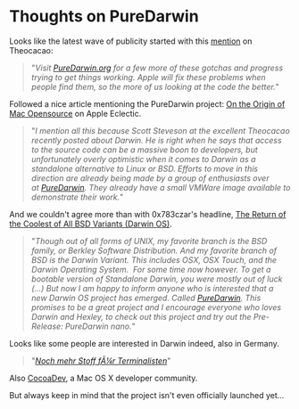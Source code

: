 Thoughts on PureDarwin
======================

Looks like the latest wave of publicity started with this [mention](http://theocacao.com/document.page/594) on Theocacao:

> "*Visit *[*PureDarwin.org*](../index.html)* for a few more of these gotchas and progress trying to get things working. Apple will fix these problems when people find them, so the more of us looking at the code the better.*"


Followed a nice article mentioning the PureDarwin project: [On the Origin of Mac Opensource](http://www.appleeclectic.com/?p=247) on Apple Eclectic.

> "*I mention all this because Scott Steveson at the excellent Theocacao recently posted about Darwin. He is right when he says that access to the source code can be a massive boon to developers, but unfortunately overly optimistic when it comes to Darwin as a standalone alternative to Linux or BSD. Efforts to move in this direction are already being made by a group of enthusiasts over at *[*PureDarwin*](../index.html)*. They already have a small VMWare image available to demonstrate their work.*"

And we couldn't agree more than with 0x783czar's headline, [The Return of the Coolest of All BSD Variants (Darwin OS)](http://0x783czar.wordpress.com/2008/10/04/the-return-of-darwi/).

> "*Though out of all forms of UNIX, my favorite branch is the BSD family, or Berkley Software Distribution. And my favorite branch of BSD is the Darwin Variant. This includes OSX, OSX Touch, and the Darwin Operating System.  For some time now however. To get a bootable version of Standalone Darwin, you were mostly out of luck (...) But now I am happy to inform anyone who is interested that a new Darwin OS project has emerged. Called *[*PureDarwin*](../index.html)*. This promises to be a great project and I encourage everyone who loves Darwin and Hexley, to check out this project and try out the Pre-Release: PureDarwin nano.*"

Looks like some people are interested in Darwin indeed, also in Germany.

> "[*Noch mehr Stoff fÃ¼r Terminalisten*](http://www.schreibtischnotizen.de/2008/09/27/puredarwingorg-noch-mehr-stoff-fr-terminalisten/)"

Also [CocoaDev](http://www.cocoadev.com/index.pl?DarwinOS), a Mac OS X developer community.
> 
> 


But always keep in mind that the project isn't even officially launched yet...

